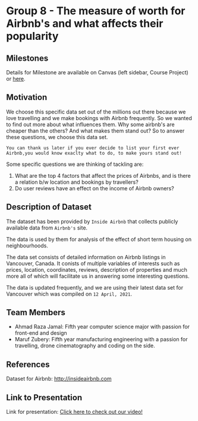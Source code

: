 # Group 8 - The measure of worth for Airbnb's and what affects their popularity

## Milestones

Details for Milestone are available on Canvas (left sidebar, Course Project) or [here](https://firas.moosvi.com/courses/data301/project/milestone01.html).

## Motivation

We choose this specific data set out of the millions out there because we love travelling and we make bookings with Airbnb frequently. So we wanted to find out more about what influences them. Why some airbnb's are cheaper than the others? And what makes them stand out? So to answer these questions, we choose this data set.

    You can thank us later if you ever decide to list your first ever 
    Airbnb,you would know exaclty what to do, to make yours stand out!

Some specific questions we are thinking of tackling are: 

1. What are the top 4 factors that affect the prices of Airbnbs, and is there a relation b/w location and bookings by travellers?
2. Do user reviews have an effect on the income of Airbnb owners?

## Description of Dataset

The dataset has been provided by `Inside Airbnb` that collects publicly available data from `Airbnb's` site.

The data is used by them for analysis of the effect of short term housing on neighbourhoods.

The data set consists of detailed information on Airbnb listings in Vancouver, Canada. It conists of multiple variables of interests such as prices, location, coordinates, reviews, description of properties and much more all of which will facilitate us in answering some interesting questions.

The data is updated frequently, and we are using their latest data set for Vancouver which was compiled on `12 April, 2021`.

## Team Members

- Ahmad Raza Jamal: Fifth year computer science major with passion for front-end and design 
- Maruf Zubery: Fifth year manufacturing engineering with a passion for travelling, drone cinematography and coding on the side.

## References

Dataset for Airbnb: http://insideairbnb.com

## Link to Presentation

Link for presentation: [Click here to check out our video!](https://vimeo.com/manage/videos/587054290)
